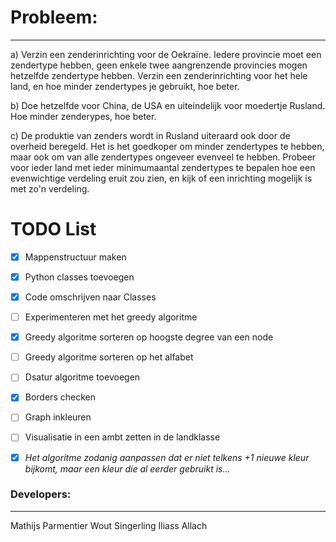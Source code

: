 # Probleem:
----

a) Verzin een zenderinrichting voor de Oekraïne. Iedere provincie moet een zendertype hebben, geen enkele twee aangrenzende provincies mogen hetzelfde zendertype hebben. Verzin een zenderinrichting voor het hele land, en hoe minder zendertypes je gebruikt, hoe beter.

b) Doe hetzelfde voor China, de USA en uiteindelijk voor moedertje Rusland. Hoe minder zenderypes, hoe beter.

c) De produktie van zenders wordt in Rusland uiteraard ook door de overheid beregeld. Het is het goedkoper om minder zendertypes te hebben, maar ook om van alle zendertypes ongeveer evenveel te hebben. Probeer voor ieder land met ieder minimumaantal zendertypes te bepalen hoe een evenwichtige verdeling eruit zou zien, en kijk of een inrichting mogelijk is met zo'n verdeling.

# TODO List
- [x] Mappenstructuur maken
- [x] Python classes toevoegen
- [x] Code omschrijven naar Classes
- [ ] Experimenteren met het greedy algoritme
- [x] Greedy algoritme sorteren op hoogste degree van een node
- [ ] Greedy algoritme sorteren op het alfabet
- [ ] Dsatur algoritme toevoegen
- [x] Borders checken
- [ ] Graph inkleuren
- [ ] Visualisatie in een ambt zetten in de landklasse
- [x] *Het algoritme zodanig aanpassen dat er niet telkens +1 nieuwe kleur bijkomt,
      maar een kleur die al eerder gebruikt is...*


### Developers:
----
Mathijs Parmentier
Wout Singerling
Iliass Allach
